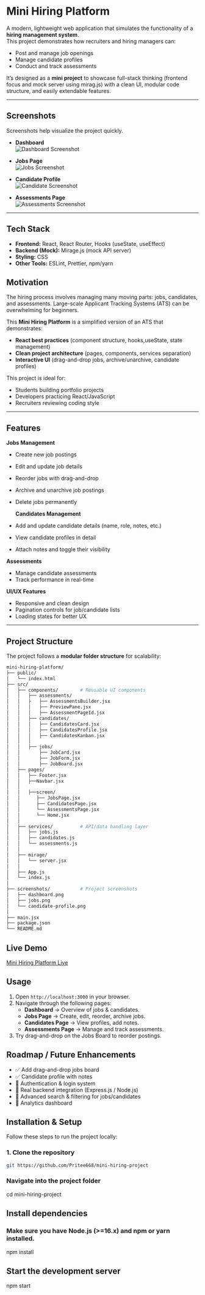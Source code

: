 # Mini Hiring Platform

A modern, lightweight web application that simulates the functionality of a **hiring management system**.  
This project demonstrates how recruiters and hiring managers can:

- Post and manage job openings
- Manage candidate profiles
- Conduct and track assessments

It’s designed as a **mini project** to showcase full-stack thinking (frontend focus and mock server using mirag.js) with a clean UI, modular code structure, and easily extendable features.

---

## Screenshots

Screenshots help visualize the project quickly.

- **Dashboard**  
  ![Dashboard Screenshot](./screenshots/Dashboard.png)

- **Jobs Page**  
  ![Jobs Screenshot](./screenshots/JobsPage.png)

- **Candidate Profile**  
  ![Candidate Screenshot](./screenshots/CandidatesPage.png)

- **Assessments Page**  
  ![Assessments Screenshot](./screenshots/Assessments.png)

---

## Tech Stack

- **Frontend:** React, React Router, Hooks (useState, useEffect)
- **Backend (Mock):** Mirage.js (mock API server)
- **Styling:** CSS
- **Other Tools:** ESLint, Prettier, npm/yarn

## Motivation

The hiring process involves managing many moving parts: jobs, candidates, and assessments. Large-scale Applicant Tracking Systems (ATS) can be overwhelming for beginners.

This **Mini Hiring Platform** is a simplified version of an ATS that demonstrates:

- **React best practices** (component structure, hooks,useState, state management)
- **Clean project architecture** (pages, components, services separation)
- **Interactive UI** (drag-and-drop jobs, archive/unarchive, candidate profiles)

This project is ideal for:

- Students building portfolio projects
- Developers practicing React/JavaScript
- Recruiters reviewing coding style

---

## Features

**Jobs Management**

- Create new job postings
- Edit and update job details
- Reorder jobs with drag-and-drop
- Archive and unarchive job postings
- Delete jobs permanently

  **Candidates Management**

- Add and update candidate details (name, role, notes, etc.)
- View candidate profiles in detail
- Attach notes and toggle their visibility

**Assessments**

- Manage candidate assessments
- Track performance in real-time

**UI/UX Features**

- Responsive and clean design
- Pagination controls for job/candidate lists
- Loading states for better UX

---

## Project Structure

The project follows a **modular folder structure** for scalability:

```bash
mini-hiring-platform/
├── public/
│   └── index.html
├── src/
│   ├── components/        # Reusable UI components
│   │   ├── assessments/
│   │   ├   ├── AssessmentsBuilder.jsx
│   │   │   ├── PreviewPane.jsx
│   │   │   ├── AssessmentPageId.jsx
│   │   ├── candidates/
│   │   │   ├── CandidatesCard.jsx
│   │   │   ├── CandidatesProfile.jsx
│   │   │   ├── CandidatesKanban.jsx
│   │   │
│   │   ├── jobs/
│   │       ├── JobCard.jsx
│   │       ├── JobForm.jsx
│   │       ├── JobBoard.jsx
│   ├── pages/
│   │   ├── Footer.jsx
│   │   ├──Navbar.jsx
│   │
│   │   ├──screen/
│   │      ├── JobsPage.jsx
│   │      ├── CandidatesPage.jsx
│   │      └── AssessmentsPage.jsx
│   │      └── Home.jsx
│   │
│   ├── services/          # API/data handling layer
│   │   ├── jobs.js
│   │   ├── candidates.js
│   │   └── assessments.js
│   │
│   ├── mirage/
│   │   └── server.jsx
│   │
│   ├── App.js
│   └── index.js
│
├── screenshots/           # Project screenshots
│   ├── dashboard.png
│   ├── jobs.png
│   └── candidate-profile.png
│
├── main.jsx
├── package.json
└── README.md
```

## Live Demo

[Mini Hiring Platform Live](https://recuritease-platform.netlify.app/#/)

## Usage

1. Open `http://localhost:3000` in your browser.
2. Navigate through the following pages:
   - **Dashboard** → Overview of jobs & candidates.
   - **Jobs Page** → Create, edit, reorder, archive jobs.
   - **Candidates Page** → View profiles, add notes.
   - **Assessments Page** → Manage and track assessments.
3. Try drag-and-drop on the Jobs Board to reorder postings.

## Roadmap / Future Enhancements

- ✅ Add drag-and-drop jobs board
- ✅ Candidate profile with notes
- 🔲 Authentication & login system
- 🔲 Real backend integration (Express.js / Node.js)
- 🔲 Advanced search & filtering for jobs/candidates
- 🔲 Analytics dashboard

## Installation & Setup

Follow these steps to run the project locally:

### 1. Clone the repository

```bash
git https://github.com/Pritee668/mini-hiring-project
```

### Navigate into the project folder

cd mini-hiring-project

## Install dependencies

### Make sure you have Node.js (>=16.x) and npm or yarn installed.

npm install

## Start the development server

npm start

